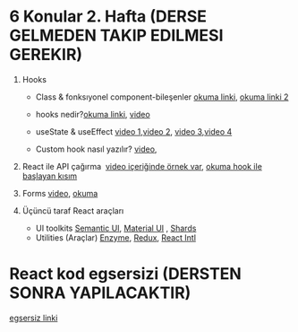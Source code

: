 # 6 Konular 2. Hafta (DERSE GELMEDEN TAKIP EDILMESI GEREKIR)


1. Hooks
   - Class & fonksıyonel component-bileşenler
   [okuma linki](https://medium.com/frontend-development-with-js/class-component-function-component-hooks-37140f07e9f9), [okuma linki 2](https://medium.com/@karakusnavy/react-hook-avantajlar%C4%B1-ve-eski-y%C3%B6ntem-class-yap%C4%B1lar%C4%B1-kar%C5%9F%C4%B1la%C5%9Ft%C4%B1rmas%C4%B1-dd20de59add1)
   
   - hooks nedir?[okuma linki](https://bylge.com/p/react-hooks-nedir-ve-neden-kullaniyoruz-5ea8d7995ebbb40008db096b), [video](https://www.youtube.com/watch?v=6jUG9Xgr4Kw&ab_channel=SpagettiCode) 
   - useState & useEffect [video 1](https://www.youtube.com/watch?v=5JgXDB9V0h0&list=PLXRxVej0t57ZfVutPXqJRCp07CCcemCEf&index=1),[video 2](https://www.youtube.com/watch?v=XIJL0r7I3kk&list=PLXRxVej0t57ZfVutPXqJRCp07CCcemCEf&index=2&ab_channel=Ali%C3%96zkan), [video 3](https://www.youtube.com/watch?v=Z1Dl1cYFsZE&list=PLXRxVej0t57ZfVutPXqJRCp07CCcemCEf&index=3&ab_channel=Ali%C3%96zkan),[video 4](https://www.youtube.com/watch?v=7O9qQzkqbhI&list=PLXRxVej0t57ZfVutPXqJRCp07CCcemCEf&index=4&ab_channel=Ali%C3%96zkan)
   - Custom hook nasıl yazılır? [video](https://www.youtube.com/watch?v=TlGptgwtpmE&list=PL8IHDq7oEkgFbkISL6q10N_lfrCFovNE1&index=2&ab_channel=ReactDersleri), 

2. React ile API çağırma
    [video içeriğinde örnek var](https://www.youtube.com/watch?v=xebP3a--z5o&list=PL8IHDq7oEkgFKYIoNuubfZMuhhgEukkAg&index=9&ab_channel=ReactDersleri), [okuma hook ile başlayan kısım](https://tr.reactjs.org/docs/faq-ajax.html)
    
3. Forms [video](https://www.youtube.com/watch?v=4-P_ESMChek&list=PL8IHDq7oEkgFKYIoNuubfZMuhhgEukkAg&index=8&ab_channel=ReactDersleri), [okuma](https://qastack.info.tr/programming/23427384/get-form-data-in-reactjs)


4. Üçüncü taraf React araçları
   - UI toolkits [Semantic UI](https://react.semantic-ui.com/), [Material UI](https://material-ui.com/) , [Shards](https://designrevision.com/docs/shards-react/getting-started)
   - Utilities (Araçlar) [Enzyme](https://github.com/airbnb/enzyme), [Redux](https://redux.js.org/introduction/getting-started), [React Intl](https://github.com/formatjs/react-intl)
   
   
  #  React kod egsersizi (DERSTEN SONRA YAPILACAKTIR)
   [egsersiz linki](https://www.freecodecamp.org/learn/front-end-libraries/react/)
